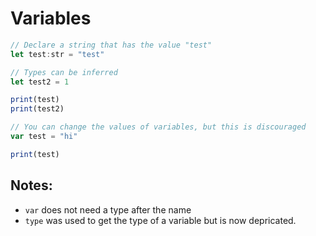 # Variables

```js
// Declare a string that has the value "test"
let test:str = "test"

// Types can be inferred
let test2 = 1

print(test)
print(test2)

// You can change the values of variables, but this is discouraged
var test = "hi"

print(test)
```

## Notes:
- `var` does not need a type after the name
- `type` was used to get the type of a variable but is now depricated.
